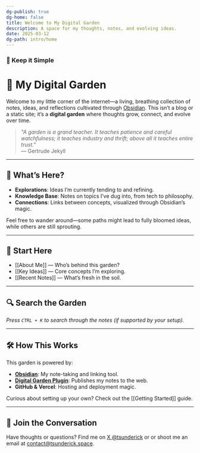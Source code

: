 ```yaml
---
dg-publish: true
dg-home: false
title: Welcome to My Digital Garden
description: A space for my thoughts, notes, and evolving ideas.
date: 2025-03-12
dg-path: intro/home
---
```

### 🧉 Keep it Simple
# 🌱 My Digital Garden

Welcome to my little corner of the internet—a living, breathing collection of notes, ideas, and reflections cultivated through [Obsidian](https://obsidian.md). This isn’t a blog or a static site; it’s a **digital garden** where thoughts grow, connect, and evolve over time.

> *"A garden is a grand teacher. It teaches patience and careful watchfulness; it teaches industry and thrift; above all it teaches entire trust."*  
> — Gertrude Jekyll

---

## 🌟 What’s Here?

- **Explorations**: Ideas I’m currently tending to and refining.
- **Knowledge Base**: Notes on topics I’ve dug into, from tech to philosophy.
- **Connections**: Links between concepts, visualized through Obsidian’s magic.

Feel free to wander around—some paths might lead to fully bloomed ideas, while others are still sprouting.

---

## 🧭 Start Here

- [[About Me]] — Who’s behind this garden?
- [[Key Ideas]] — Core concepts I’m exploring.
- [[Recent Notes]] — What’s fresh in the soil.

---

## 🔍 Search the Garden
*Press `CTRL + K` to search through the notes (if supported by your setup).*

---

## 🛠️ How This Works
This garden is powered by:
- **[Obsidian](https://obsidian.md)**: My note-taking and linking tool.
- **[Digital Garden Plugin](https://dg-docs.ole.dev/)**: Publishes my notes to the web.
- **GitHub & Vercel**: Hosting and deployment magic.

Curious about setting up your own? Check out the [[Getting Started]] guide.

---

## 💬 Join the Conversation
Have thoughts or questions? Find me on [X @tsunderick](https://x.com/tsunderick) or or shoot me an email at contact@tsunderick.space.
